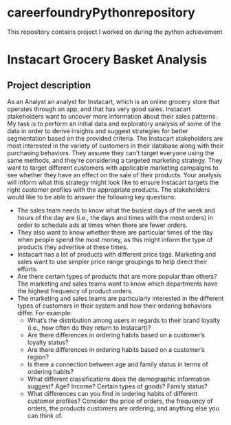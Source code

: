 # careerfoundryPythonrepository
This repository contains project I worked on during the python achievement

# Instacart Grocery Basket Analysis
## Project description
As an Analyst an analyst for Instacart, which is an online grocery store
that operates through an app, and that has very good sales. Instacart stakeholders
want to uncover more information about their sales patterns. My task is to
perform an initial data and exploratory analysis of some of the data in order
to derive insights and suggest strategies for better segmentation based on
the provided criteria. 
The Instacart stakeholders are most interested in the variety of customers in their database
along with their purchasing behaviors. They assume they can't target everyone using the
same methods, and they’re considering a targeted marketing strategy. They want to target
different customers with applicable marketing campaigns to see whether they have an effect
on the sale of their products. Your analysis will inform what this strategy might look like to
ensure Instacart targets the right customer profiles with the appropriate products. The
stakeholders would like to be able to answer the following key questions:
* The sales team needs to know what the busiest days of the week and hours of the
day are (i.e., the days and times with the most orders) in order to schedule ads at
times when there are fewer orders.
* They also want to know whether there are particular times of the day when people
spend the most money, as this might inform the type of products they advertise at
these times.
* Instacart has a lot of products with different price tags. Marketing and sales want to
use simpler price range groupings to help direct their efforts.
* Are there certain types of products that are more popular than others? The marketing
and sales teams want to know which departments have the highest frequency of
product orders.
* The marketing and sales teams are particularly interested in the different types of
customers in their system and how their ordering behaviors differ. For example:
  * What’s the distribution among users in regards to their brand loyalty (i.e., how
often do they return to Instacart)?
  * Are there differences in ordering habits based on a customer’s loyalty status?
  * Are there differences in ordering habits based on a customer’s region?
  * Is there a connection between age and family status in terms of ordering
habits?
  * What different classifications does the demographic information suggest?
Age? Income? Certain types of goods? Family status?
  * What differences can you find in ordering habits of different customer
profiles? Consider the price of orders, the frequency of orders, the products
customers are ordering, and anything else you can think of.
